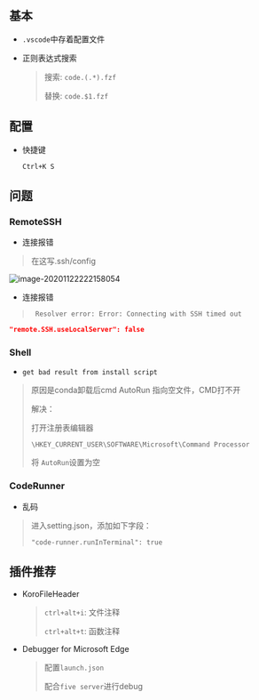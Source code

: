 <!-- 
title: VsCode
sort: 
-->

## 基本

- `.vscode`中存着配置文件
- 正则表达式搜索

  > 搜索: `code.(.*).fzf`
  >
  > 替换:  `code.$1.fzf`
  >

## 配置

- 快捷键

  `Ctrl+K S`

## 问题

### RemoteSSH

- 连接报错

> 在这写.ssh/config

![image-20201122222158054](https://gitee.com//nmdfzf404/Image-hosting/raw/master/2020/image-20201122222158054.png)

- 连接报错

> ` Resolver error: Error: Connecting with SSH timed out`

```json
"remote.SSH.useLocalServer": false
```

### Shell

- `get bad result from install script`

> 原因是conda卸载后cmd AutoRun 指向空文件，CMD打不开
>
> 解决：
>
> 打开注册表编辑器
>
> `\HKEY_CURRENT_USER\SOFTWARE\Microsoft\Command Processor`
>
> 将 `AutoRun`设置为空

### CodeRunner

- 乱码

> 进入setting.json，添加如下字段：
>
> `"code-runner.runInTerminal": true`

## 插件推荐

- KoroFileHeader

  > `ctrl+alt+i`: 文件注释
  >
  > `ctrl+alt+t`: 函数注释

- Debugger for Microsoft Edge

    > 配置`launch.json`
    >
    > 配合`five server`进行debug
